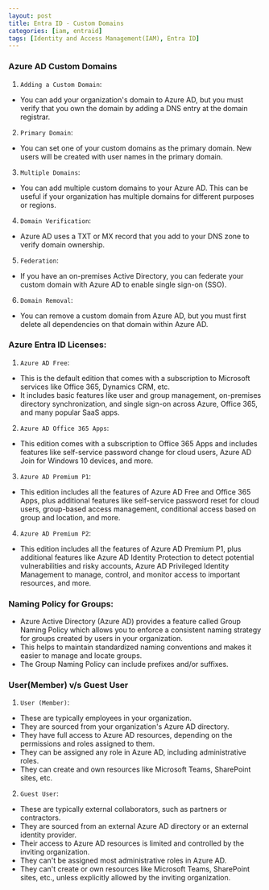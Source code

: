 ```yaml
---
layout: post
title: Entra ID - Custom Domains 
categories: [iam, entraid]
tags: [Identity and Access Management(IAM), Entra ID]
---
```


### Azure AD Custom Domains
1. `Adding a Custom Domain`: 
- You can add your organization's domain to Azure AD, but you must verify that you own the domain by adding a DNS entry at the domain registrar.

2. `Primary Domain`: 
- You can set one of your custom domains as the primary domain. New users will be created with user names in the primary domain.

3. `Multiple Domains`: 
- You can add multiple custom domains to your Azure AD. This can be useful if your organization has multiple domains for different purposes or regions.

4. `Domain Verification`: 
- Azure AD uses a TXT or MX record that you add to your DNS zone to verify domain ownership.

5. `Federation`: 
- If you have an on-premises Active Directory, you can federate your custom domain with Azure AD to enable single sign-on (SSO).

6. `Domain Removal`: 
- You can remove a custom domain from Azure AD, but you must first delete all dependencies on that domain within Azure AD.



### Azure Entra ID Licenses:
1. `Azure AD Free`: 
- This is the default edition that comes with a subscription to Microsoft services like Office 365, Dynamics CRM, etc. 
- It includes basic features like user and group management, on-premises directory synchronization, and single sign-on across Azure, Office 365, and many popular SaaS apps.

2. `Azure AD Office 365 Apps`: 
- This edition comes with a subscription to Office 365 Apps and includes features like self-service password change for cloud users, Azure AD Join for Windows 10 devices, and more.

3. `Azure AD Premium P1`: 
- This edition includes all the features of Azure AD Free and Office 365 Apps, plus additional features like self-service password reset for cloud users, group-based access management, conditional access based on group and location, and more.

4. `Azure AD Premium P2`: 
- This edition includes all the features of Azure AD Premium P1, plus additional features like Azure AD Identity Protection to detect potential vulnerabilities and risky accounts, Azure AD Privileged Identity Management to manage, control, and monitor access to important resources, and more.


### Naming Policy for Groups:
- Azure Active Directory (Azure AD) provides a feature called Group Naming Policy which allows you to enforce a consistent naming strategy for groups created by users in your organization.
- This helps to maintain standardized naming conventions and makes it easier to manage and locate groups.
- The Group Naming Policy can include prefixes and/or suffixes.

### User(Member) v/s Guest User

1. `User (Member)`:
- These are typically employees in your organization.
- They are sourced from your organization's Azure AD directory.
- They have full access to Azure AD resources, depending on the permissions and roles assigned to them.
- They can be assigned any role in Azure AD, including administrative roles.
- They can create and own resources like Microsoft Teams, SharePoint sites, etc.

2. `Guest User`:
- These are typically external collaborators, such as partners or contractors.
- They are sourced from an external Azure AD directory or an external identity provider.
- Their access to Azure AD resources is limited and controlled by the inviting organization.
- They can't be assigned most administrative roles in Azure AD.
- They can't create or own resources like Microsoft Teams, SharePoint sites, etc., unless explicitly allowed by the inviting organization.
